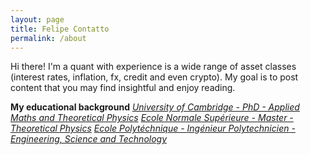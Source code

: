 ```yaml
---
layout: page
title: Felipe Contatto
permalink: /about
---
```


Hi there! I'm a quant with experience is a wide range of asset classes (interest rates, inflation, fx, credit and even crypto). My goal is to post content that you may find insightful and enjoy reading.

**My educational background**
<a href="https://www.damtp.cam.ac.uk"><i class="fa fa-graduation-cap" aria-hidden="true">University of Cambridge - PhD - Applied Maths and Theoretical Physics</i></a>
<a href="https://www.phys.ens.fr"><i class="fa fa-graduation-cap" aria-hidden="true">Ecole Normale Supérieure - Master - Theoretical Physics</i></a>
<a href="https://www.polytechnique.edu"><i class="fa fa-graduation-cap" aria-hidden="true">Ecole Polytéchnique - <em>Ingénieur Polytechnicien</em> - Engineering, Science and Technology</i></a>

